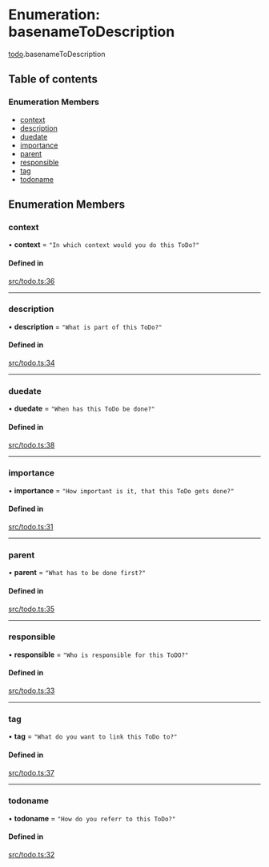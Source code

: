 # Enumeration: basenameToDescription

[todo](../wiki/todo).basenameToDescription

## Table of contents

### Enumeration Members

- [context](../wiki/todo.basenameToDescription#context)
- [description](../wiki/todo.basenameToDescription#description)
- [duedate](../wiki/todo.basenameToDescription#duedate)
- [importance](../wiki/todo.basenameToDescription#importance)
- [parent](../wiki/todo.basenameToDescription#parent)
- [responsible](../wiki/todo.basenameToDescription#responsible)
- [tag](../wiki/todo.basenameToDescription#tag)
- [todoname](../wiki/todo.basenameToDescription#todoname)

## Enumeration Members

### context

• **context** = ``"In which context would you do this ToDo?"``

#### Defined in

[src/todo.ts:36](https://github.com/MsgtGreer/ToDoMD/blob/2a10aef/src/todo.ts#L36)

___

### description

• **description** = ``"What is part of this ToDo?"``

#### Defined in

[src/todo.ts:34](https://github.com/MsgtGreer/ToDoMD/blob/2a10aef/src/todo.ts#L34)

___

### duedate

• **duedate** = ``"When has this ToDo be done?"``

#### Defined in

[src/todo.ts:38](https://github.com/MsgtGreer/ToDoMD/blob/2a10aef/src/todo.ts#L38)

___

### importance

• **importance** = ``"How important is it, that this ToDo gets done?"``

#### Defined in

[src/todo.ts:31](https://github.com/MsgtGreer/ToDoMD/blob/2a10aef/src/todo.ts#L31)

___

### parent

• **parent** = ``"What has to be done first?"``

#### Defined in

[src/todo.ts:35](https://github.com/MsgtGreer/ToDoMD/blob/2a10aef/src/todo.ts#L35)

___

### responsible

• **responsible** = ``"Who is responsible for this ToDO?"``

#### Defined in

[src/todo.ts:33](https://github.com/MsgtGreer/ToDoMD/blob/2a10aef/src/todo.ts#L33)

___

### tag

• **tag** = ``"What do you want to link this ToDo to?"``

#### Defined in

[src/todo.ts:37](https://github.com/MsgtGreer/ToDoMD/blob/2a10aef/src/todo.ts#L37)

___

### todoname

• **todoname** = ``"How do you referr to this ToDo?"``

#### Defined in

[src/todo.ts:32](https://github.com/MsgtGreer/ToDoMD/blob/2a10aef/src/todo.ts#L32)
